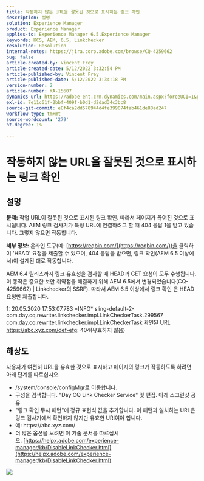 ```yaml
---
title: 작동하지 않는 URL을 잘못된 것으로 표시하는 링크 확인
description: 설명
solution: Experience Manager
product: Experience Manager
applies-to: Experience Manager 6.5,Experience Manager
keywords: KCS, AEM, 6.5, Linkchecker
resolution: Resolution
internal-notes: https://jira.corp.adobe.com/browse/CQ-4259662
bug: false
article-created-by: Vincent Frey
article-created-date: 5/12/2022 3:32:54 PM
article-published-by: Vincent Frey
article-published-date: 5/12/2022 3:34:18 PM
version-number: 2
article-number: KA-15607
dynamics-url: https://adobe-ent.crm.dynamics.com/main.aspx?forceUCI=1&pagetype=entityrecord&etn=knowledgearticle&id=1e1a4ac6-08d2-ec11-a7b5-0022480a8683
exl-id: 7e11c61f-2bbf-409f-b0d1-d2dad34c3bc8
source-git-commit: e8f4ca2dd578944d4fe399074fab461de88ad247
workflow-type: tm+mt
source-wordcount: '279'
ht-degree: 1%

---
```


# 작동하지 않는 URL을 잘못된 것으로 표시하는 링크 확인

## 설명


<b>문제:</b>
작업 URL이 잘못된 것으로 표시된 링크 확인. 따라서 페이지가 끊어진 것으로 표시됩니다.
AEM 링크 검사기가 특정 URL에 연결하려고 할 때 404 응답 1을 받고 있습니다. 그렇지 않으면 작동합니다.

<b>세부 정보:</b>
온라인 도구(예: [https://reqbin.com/](https://reqbin.com/))을 클릭하여 &#39;HEAD&#39; 요청을 제출할 수 있으며, 404 응답을 받으면, 링크 확인(AEM 6.5 이상에서)이 설계된 대로 작동합니다.

AEM 6.4 릴리스까지 링크 유효성을 검사할 때 HEAD과 GET 요청이 모두 수행됩니다.
이 동작은 중요한 보안 취약점을 해결하기 위해 AEM 6.5에서 변경되었습니다(CQ-4259662) | Linkchecker의 SSRF).
따라서 AEM 6.5 이상에서 링크 확인 은 HEAD 요청만 제출합니다. 


1: 20.05.2020 17:53:07.783 \*INFO\* sling-default-2-com.day.cq.rewriter.linkchecker.impl.LinkCheckerTask.299567 com.day.cq.rewriter.linkchecker.impl.LinkCheckerTask 확인된 URL https://abc.xyz.com/def-efg: 404(유효하지 않음)


## 해상도


사용자가 여전히 URL을 유효한 것으로 표시하고 페이지의 링크가 작동하도록 하려면 아래 단계를 따르십시오.

- /system/console/configMgr로 이동합니다.
- 구성을 검색합니다. &quot;Day CQ Link Checker Service&quot; 및 편집. 아래 스크린샷 공유
- &quot;링크 확인 무시 패턴&quot;에 정규 표현식 값을 추가합니다. 이 패턴과 일치하는 URL은 링크 검사기에서 확인하지 않지만 유효한 URI여야 합니다.
- 예: https://abc\.xyz\.com/
- 더 많은 옵션을 보려면 이 기술 문서를 따르십시오. [https://helpx.adobe.com/experience-manager/kb/DisableLinkChecker.html](https://helpx.adobe.com/experience-manager/kb/DisableLinkChecker.html)






![](https://adobe.sharepoint.com/sites/D365EntAttachments/knowledgearticle/AEM%206-5%20-%20Link%20Checker%20marking%20otherwise%20working%20URLs%20as%20invalid_33E795C65D9EEA11A812000D3A3038A2/LinkChecker_AEM65_image.jpg)

